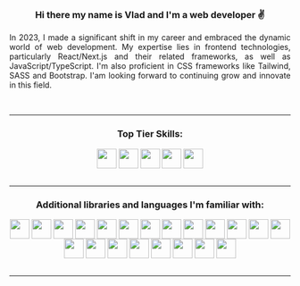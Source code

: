 

### <p align="center">Hi there my name is Vlad and I'm a web developer ✌️</p>

<p align="justify">
In 2023, I made a significant shift in my career and embraced the dynamic world of web development. My expertise lies in frontend technologies, particularly React/Next.js and their related frameworks, as well as JavaScript/TypeScript. I'm also proficient in CSS frameworks like Tailwind, SASS and Bootstrap. I'am looking forward to continuing grow and innovate in this field.
</p>

<br>

---

<div align="center">

### Top Tier Skills:

</div>

<div align="center">

<img align="center" src="https://user-images.githubusercontent.com/25181517/183890598-19a0ac2d-e88a-4005-a8df-1ee36782fde1.png" width=35 height=35>
    <img align="center" src="https://user-images.githubusercontent.com/25181517/117447155-6a868a00-af3d-11eb-9cfe-245df15c9f3f.png" width=35 height=35>
    <img align="center" src="https://user-images.githubusercontent.com/25181517/183897015-94a058a6-b86e-4e42-a37f-bf92061753e5.png" width=35 height=35>
    <img align="center" src="https://user-images.githubusercontent.com/25181517/183568594-85e280a7-0d7e-4d1a-9028-c8c2209e073c.png" width=35 height=35>
    <img align="center" src="https://user-images.githubusercontent.com/25181517/183898674-75a4a1b1-f960-4ea9-abcb-637170a00a75.png" width=35 height=35>
</div>

<br>

---

<div align="center">

### Additional libraries and languages I'm familiar with:

</div>

<div align="center">

<img align="center" src="https://user-images.githubusercontent.com/25181517/183890598-19a0ac2d-e88a-4005-a8df-1ee36782fde1.png" width=35 height=35>
<img align="center" src="https://user-images.githubusercontent.com/25181517/117447155-6a868a00-af3d-11eb-9cfe-245df15c9f3f.png" width=35 height=35 >
<img align="center" src="https://user-images.githubusercontent.com/25181517/192158954-f88b5814-d510-4564-b285-dff7d6400dad.png" width=35 height=35 >
<img align="center" src="https://user-images.githubusercontent.com/25181517/183898674-75a4a1b1-f960-4ea9-abcb-637170a00a75.png" width=35 height=35 >
<img align="center" src="https://user-images.githubusercontent.com/25181517/192158956-48192682-23d5-4bfc-9dfb-6511ade346bc.png" width=35 height=35 >
<img align="center" src="https://user-images.githubusercontent.com/25181517/202896760-337261ed-ee92-4979-84c4-d4b829c7355d.png" width=35 height=35 >
<img align="center" src="https://user-images.githubusercontent.com/25181517/183897015-94a058a6-b86e-4e42-a37f-bf92061753e5.png" width=35 height=35 >
<img align="center" src="https://github.com/marwin1991/profile-technology-icons/assets/136815194/5f8c622c-c217-4649-b0a9-7e0ee24bd704" width=35 height=35 >
<img align="center" src="https://user-images.githubusercontent.com/25181517/183568594-85e280a7-0d7e-4d1a-9028-c8c2209e073c.png" width=35 height=35 >
<img align="center" src="https://user-images.githubusercontent.com/25181517/183859966-a3462d8d-1bc7-4880-b353-e2cbed900ed6.png" width=35 height=35 >
<img align="center" src="https://user-images.githubusercontent.com/25181517/192107858-fe19f043-c502-4009-8c47-476fc89718ad.png" width=35 height=35 >
<img align="center" src="https://user-images.githubusercontent.com/25181517/189716855-2c69ca7a-5149-4647-936d-780610911353.png" width=35 height=35 >
<img align="center" src="https://user-images.githubusercontent.com/25181517/183896128-ec99105a-ec1a-4d85-b08b-1aa1620b2046.png" width=35 height=35 >
<img align="center" src="https://user-images.githubusercontent.com/25181517/182884177-d48a8579-2cd0-447a-b9a6-ffc7cb02560e.png" width=35 height=35 >
<img align="center" src="https://user-images.githubusercontent.com/25181517/117207330-263ba280-adf4-11eb-9b97-0ac5b40bc3be.png" width=35 height=35 >
<img align="center" src="https://user-images.githubusercontent.com/25181517/192108372-f71d70ac-7ae6-4c0d-8395-51d8870c2ef0.png" width=35 height=35 >
<img align="center" src="https://user-images.githubusercontent.com/25181517/192108374-8da61ba1-99ec-41d7-80b8-fb2f7c0a4948.png" width=35 height=35 >
<img align="center" src="https://user-images.githubusercontent.com/25181517/183868728-b2e11072-00a5-47e2-8a4e-4ebbb2b8c554.png" width=35 height=35 >
<img align="center" src="https://user-images.githubusercontent.com/25181517/192158606-7c2ef6bd-6e04-47cf-b5bc-da2797cb5bda.png" width=35 height=35 >
<img align="center" src="https://user-images.githubusercontent.com/25181517/187955005-f4ca6f1a-e727-497b-b81b-93fb9726268e.png" width=35 height=35 >
<img align="center" src="https://github.com/marwin1991/profile-technology-icons/assets/136815194/ab742751-b55b-43d7-8f49-9a67e293f67c" width=35 height=35 >

</div>

<br>

---




<!-- USEFULL LINKS / RESOURCES -->

<!-- If you're inspired by my profile readme.md, the links below helped me to build it. I hope they help you too 😁  -->

<!--

ARTICLES
https://pragmaticpineapple.com/adding-custom-html-and-css-to-github-readme/


ACTIONS
https://shields.io/badges
https://github.com/anuraghazra/github-readme-stats/blob/master/themes/README.md

ICONS
https://github.com/marwin1991/profile-technology-icons/blob/main/README.md
https://simpleicons.org/

THEMES
https://github.com/anuraghazra/github-readme-stats#responsive-card-theme
https://github.blog/changelog/2022-05-19-specify-theme-context-for-images-in-markdown-beta/

 -->

